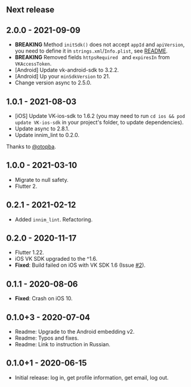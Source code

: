 ## Next release

## 2.0.0 - 2021-09-09

* **BREAKING** Method `initSdk()` does not accept `appId` and `apiVersion`, you need to define it in `strings.xml`/`Info.plist`, see [README](./README.md).
* **BREAKING** Removed fields `httpsRequired ` and `expiresIn` from `VKAccessToken`.
* [Android] Update vk-android-sdk to 3.2.2.
* [Android] Up your `minSdkVersion` to 21.
* Change version async to 2.5.0.

## 1.0.1 - 2021-08-03

* [iOS] Update VK-ios-sdk to 1.6.2 
(you may need to run `cd ios && pod update VK-ios-sdk` in your project's folder, to update dependencies).
* Update async to 2.8.1.
* Update innim_lint to 0.2.0.

Thanks to [@otopba](https://github.com/otopba).

## 1.0.0 - 2021-03-10

* Migrate to null safety.
* Flutter 2.

## 0.2.1 - 2021-02-12

* Added `innim_lint`. Refactoring.

## 0.2.0 - 2020-11-17

* Flutter 1.22.
* iOS VK SDK upgraded to the ^1.6.
* **Fixed**: Build failed on iOS with VK SDK 1.6 (Issue [#2](https://github.com/Innim/flutter_login_vk/issues/2)).

## 0.1.1 - 2020-08-06

* **Fixed**: Crash on iOS 10.

## 0.1.0+3 - 2020-07-04

* Readme: Upgrade to the Android embedding v2.
* Readme: Typos and fixes.
* Readme: Link to instruction in Russian.

## 0.1.0+1 - 2020-06-15

* Initial release: log in, get profile information, get email, log out.

